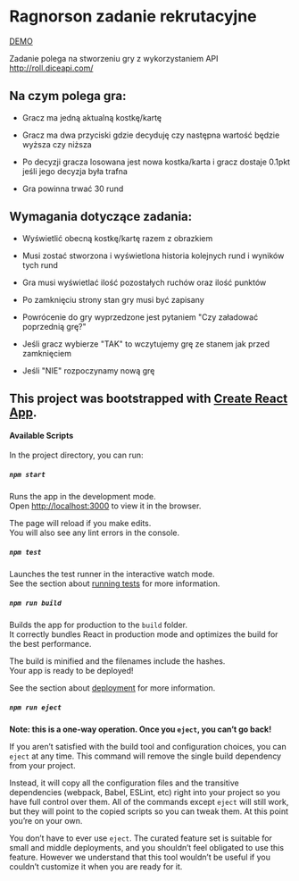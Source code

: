 # Ragnorson zadanie rekrutacyjne

[DEMO](http://kamilmodzelewski.com/ragnarson/index.html)

Zadanie polega na stworzeniu gry z wykorzystaniem API http://roll.diceapi.com/ 

## Na czym polega gra:

+ Gracz ma jedną aktualną kostkę/kartę

+ Gracz ma dwa przyciski gdzie decyduję czy następna wartość będzie wyższa czy niższa

+ Po decyzji gracza losowana jest nowa kostka/karta i gracz dostaje 0.1pkt jeśli jego decyzja była trafna

+ Gra powinna trwać 30 rund


## Wymagania dotyczące zadania:

+ Wyświetlić obecną kostkę/kartę razem z obrazkiem

+ Musi zostać stworzona i wyświetlona historia kolejnych rund i wyników tych rund

+ Gra musi wyświetlać ilość pozostałych ruchów oraz ilość punktów

+ Po zamknięciu strony stan gry musi być zapisany

+ Powrócenie do gry wyprzedzone jest pytaniem "Czy załadować poprzednią grę?"

+ Jeśli gracz wybierze "TAK" to wczytujemy grę ze stanem jak przed zamknięciem

+ Jeśli "NIE" rozpoczynamy nową grę

## This project was bootstrapped with [Create React App](https://github.com/facebook/create-react-app).

#### Available Scripts

In the project directory, you can run:

##### `npm start`

Runs the app in the development mode.<br />
Open [http://localhost:3000](http://localhost:3000) to view it in the browser.

The page will reload if you make edits.<br />
You will also see any lint errors in the console.

##### `npm test`

Launches the test runner in the interactive watch mode.<br />
See the section about [running tests](https://facebook.github.io/create-react-app/docs/running-tests) for more information.

##### `npm run build`

Builds the app for production to the `build` folder.<br />
It correctly bundles React in production mode and optimizes the build for the best performance.

The build is minified and the filenames include the hashes.<br />
Your app is ready to be deployed!

See the section about [deployment](https://facebook.github.io/create-react-app/docs/deployment) for more information.

##### `npm run eject`

**Note: this is a one-way operation. Once you `eject`, you can’t go back!**

If you aren’t satisfied with the build tool and configuration choices, you can `eject` at any time. This command will remove the single build dependency from your project.

Instead, it will copy all the configuration files and the transitive dependencies (webpack, Babel, ESLint, etc) right into your project so you have full control over them. All of the commands except `eject` will still work, but they will point to the copied scripts so you can tweak them. At this point you’re on your own.

You don’t have to ever use `eject`. The curated feature set is suitable for small and middle deployments, and you shouldn’t feel obligated to use this feature. However we understand that this tool wouldn’t be useful if you couldn’t customize it when you are ready for it.
